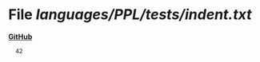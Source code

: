 # File _languages/PPL/tests/indent.txt_
**[GitHub](https://github.com/softlang/yas/blob/master/languages/PPL/tests/indent.txt)**
```
  42
```
